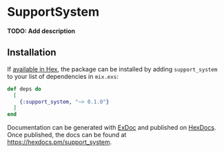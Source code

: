 # SupportSystem

**TODO: Add description**

## Installation

If [available in Hex](https://hex.pm/docs/publish), the package can be installed
by adding `support_system` to your list of dependencies in `mix.exs`:

```elixir
def deps do
  [
    {:support_system, "~> 0.1.0"}
  ]
end
```

Documentation can be generated with [ExDoc](https://github.com/elixir-lang/ex_doc)
and published on [HexDocs](https://hexdocs.pm). Once published, the docs can
be found at <https://hexdocs.pm/support_system>.

